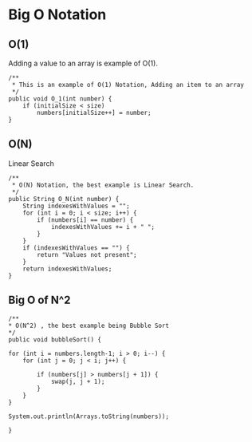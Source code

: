 # Big O Notation

## O(1)

Adding a value to an array is example of O(1).

    /**
     * This is an example of O(1) Notation, Adding an item to an array
     */
    public void O_1(int number) {
        if (initialSize < size)
            numbers[initialSize++] = number;
    }
   
## O(N)

Linear Search 

    /**
     * O(N) Notation, the best example is Linear Search.
     */
    public String O_N(int number) {
        String indexesWithValues = "";
        for (int i = 0; i < size; i++) {
            if (numbers[i] == number) {
                indexesWithValues += i + " ";
            }
        }
        if (indexesWithValues == "") {
            return "Values not present";
        }
        return indexesWithValues;
    }
    
## Big O of N^2

    /**
    * O(N^2) , the best example being Bubble Sort
    */
    public void bubbleSort() {
    
    for (int i = numbers.length-1; i > 0; i--) {
        for (int j = 0; j < i; j++) {
    
            if (numbers[j] > numbers[j + 1]) {
                swap(j, j + 1);
            }
        }
    }
    
    System.out.println(Arrays.toString(numbers));
    
    }